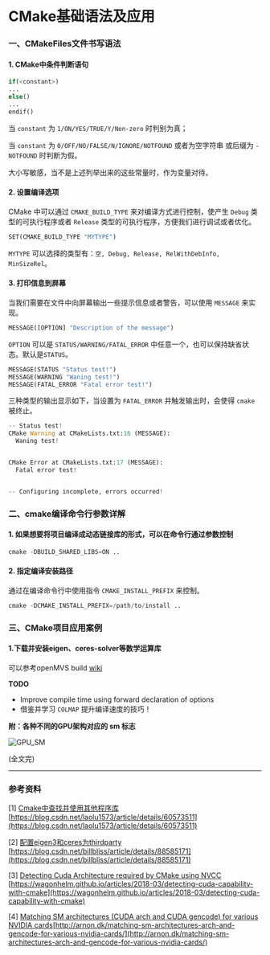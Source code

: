 # CMake基础语法及应用

### 一、CMakeFiles文件书写语法

#### 1. CMake中条件判断语句

``` python
if(<constant>)
...
else()
...
endif()
```

当 `constant` 为 `1/ON/YES/TRUE/Y/Non-zero` 时判别为真；

当 `constant` 为 `0/OFF/NO/FALSE/N/IGNORE/NOTFOUND` 或者为空字符串 或后缀为 `-NOTFOUND` 时判断为假。

大小写敏感，当不是上述列举出来的这些常量时，作为变量对待。

#### 2. 设置编译选项

CMake 中可以通过 `CMAKE_BUILD_TYPE` 来对编译方式进行控制，使产生 `Debug` 类型的可执行程序或者 `Release` 类型的可执行程序，方便我们进行调试或者优化。

```python
SET(CMAKE_BUILD_TYPE "MYTYPE")
```

`MYTYPE` 可以选择的类型有：`空, Debug, Release, RelWithDebInfo, MinSizeRel`。

#### 3. 打印信息到屏幕

当我们需要在文件中向屏幕输出一些提示信息或者警告，可以使用 `MESSAGE` 来实现。

```python
MESSAGE([OPTION] "Description of the message")
```

`OPTION` 可以是 `STATUS/WARNING/FATAL_ERROR` 中任意一个，也可以保持缺省状态。默认是`STATUS`。

```python
MESSAGE(STATUS "Status test!")
MESSAGE(WARNING "Waning test!")
MESSAGE(FATAL_ERROR "Fatal error test!")
```

三种类型的输出显示如下，当设置为 `FATAL_ERROR` 并触发输出时，会使得 `cmake` 被终止。

```python
-- Status test!
CMake Warning at CMakeLists.txt:16 (MESSAGE):
  Waning test!


CMake Error at CMakeLists.txt:17 (MESSAGE):
  Fatal error test!


-- Configuring incomplete, errors occurred!
```

### 二、cmake编译命令行参数详解

#### 1. 如果想要将项目编译成动态链接库的形式，可以在命令行通过参数控制

```python
cmake -DBUILD_SHARED_LIBS=ON ..
```

#### 2. 指定编译安装路径

通过在编译命令行中使用指令 `CMAKE_INSTALL_PREFIX` 来控制。

```python
cmake -DCMAKE_INSTALL_PREFIX=/path/to/install ..
```

### 三、CMake项目应用案例

#### 1.下载并安装eigen、ceres-solver等数学运算库

可以参考openMVS build [wiki](https://github.com/cdcseacave/openMVS/wiki/Building)


**TODO**

- Improve compile time using forward declaration of options
- 借鉴并学习 `COLMAP` 提升编译速度的技巧！
 

**附：各种不同的GPU架构对应的 sm 标志**

![GPU_SM](https://img2020.cnblogs.com/blog/1619325/202005/1619325-20200506201533452-887846952.png)

(全文完)

---

### 参考资料

[1] [Cmake中查找并使用其他程序库](https://blog.csdn.net/laolu1573/article/details/60573511) [https://blog.csdn.net/laolu1573/article/details/60573511](https://blog.csdn.net/laolu1573/article/details/60573511)

[2] [配置eigen3和ceres为thirdparty](https://blog.csdn.net/billbliss/article/details/88585171) [https://blog.csdn.net/billbliss/article/details/88585171](https://blog.csdn.net/billbliss/article/details/88585171)

[3] [Detecting Cuda Architecture required by CMake using NVCC](https://wagonhelm.github.io/articles/2018-03/detecting-cuda-capability-with-cmake) [https://wagonhelm.github.io/articles/2018-03/detecting-cuda-capability-with-cmake](https://wagonhelm.github.io/articles/2018-03/detecting-cuda-capability-with-cmake)

[4] [Matching SM architectures (CUDA arch and CUDA gencode) for various NVIDIA cards](http://arnon.dk/matching-sm-architectures-arch-and-gencode-for-various-nvidia-cards/)[http://arnon.dk/matching-sm-architectures-arch-and-gencode-for-various-nvidia-cards/](http://arnon.dk/matching-sm-architectures-arch-and-gencode-for-various-nvidia-cards/)
